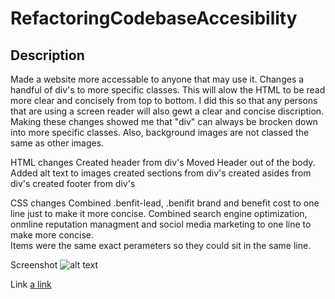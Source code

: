 # RefactoringCodebaseAccesibility

## Description

Made a website more accessable to anyone that may use it. 
Changes a handful of div's to more specific classes. 
This will alow the HTML to be read more clear and concisely from top to bottom. 
I did this so that any persons that are using a screen reader will also gewt a clear and concise discription. 
Making these changes showed me that "div" can always be brocken down into more specific classes. Also, background images are not classed the same as other images.   

HTML changes
Created header from div's
Moved Header out of the body.
Added alt text to images
created sections from div's
created asides from div's
created footer from div's

CSS changes
Combined .benfit-lead, .benifit brand and benefit cost to one line just to make it more concise. 
Combined search engine optimization, onmline reputation managment and sociol media marketing to one line to make more concise.  
Items were the same exact perameters so they could sit in the same line. 

Screenshot
![alt text](file:///C:/Users/Trent/Downloads/_C__Users_Trent_OneDrive_Desktop_Coding_Homework_RefactoringCodebaseAccessibilty_index.html.png)

Link
[a link](file:///C:/Users/Trent/OneDrive/Desktop/Coding/Homework/RefactoringCodebaseAccessibilty/index.html)